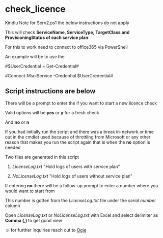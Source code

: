# check_licence

Kindlu Note for Serv2.ps1 the below instructions do not apply

This will check **ServiceName, ServiceType, TargetClass and ProvisioningStatus of each service plan**

For this to work need to connect to office365 via PowerShell 

An example will be to use the 

#$UserCredential = Get-Credential#

#Connect-MsolService -Credential $UserCredential#

## Script instructions  are below

There will be a prompt to enter the if you want to start a new licence check 

Valid options will be **yes** or **y** for a fresh check

And **no** or **n** 

If you had initially run the script and there was a break in-network or time out in the cmdlet used because of throttling from Microsoft or any other reason that makes you run the script again that is when the **no** option is needed

Two files are generated in this script 

1. *LicenseLog.txt* "Hold logs of users with service plan"

2. *NoLicenseLog.txt* "Hold logs of users without service plan"

If entering **no** there will be a follow-up prompt to enter a number where you would want to start from 

This number is gotten from the *LicenseLog.txt* file under the *serial number* column 

Open *LicenseLog.txt* or *NoLicenseLog.txt* with Excel and select delimiter as **Comma (,)** to get good view 

☺️ for further inquiries reach out to [Ogie](https://www.linkedin.com/in/ibhadogiemu-okougbo-311a5ab3)

